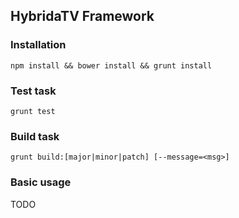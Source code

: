 ## HybridaTV Framework

### Installation

```shell
npm install && bower install && grunt install
```

### Test task

```shell
grunt test
```

### Build task

```shell
grunt build:[major|minor|patch] [--message=<msg>]
```

### Basic usage

TODO

